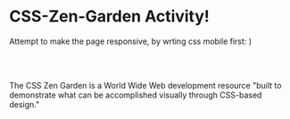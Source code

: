 # CSS-Zen-Garden Activity!
Attempt to make the page responsive, by wrting css mobile first: )

<br>
<br>

The CSS Zen Garden is a World Wide Web development resource "built to demonstrate what can be accomplished visually through CSS-based design."
